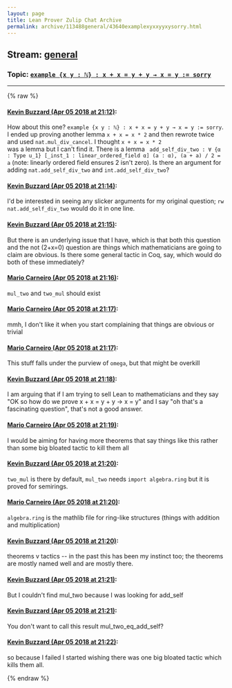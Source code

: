 ```yaml
---
layout: page
title: Lean Prover Zulip Chat Archive 
permalink: archive/113488general/43640examplexyxxyyxysorry.html
---
```


## Stream: [general](index.html)
### Topic: [`example {x y : ℕ} : x + x = y + y → x = y := sorry`](43640examplexyxxyyxysorry.html)

---


{% raw %}
#### [ Kevin Buzzard (Apr 05 2018 at 21:12)](https://leanprover.zulipchat.com/#narrow/stream/113488-general/topic/%60example%20%7Bx%20y%20%3A%20%E2%84%95%7D%20%3A%20x%20%2B%20x%20%3D%20y%20%2B%20y%20%E2%86%92%20x%20%3D%20y%20%3A%3D%20sorry%60/near/124685151):
<p>How about this one? <code>example {x y : ℕ} : x + x = y + y → x = y := sorry</code>.  I ended up proving another lemma <code>x + x = x * 2</code> and then rewrote twice and used <code>nat.mul_div_cancel</code>.  I thought <code>x + x = x * 2</code><br>
was a lemma but I can't find it. There is a lemma <code> add_self_div_two : ∀ {α : Type u_1} [_inst_1 : linear_ordered_field α] (a : α), (a + a) / 2 = a</code> (note: linearly ordered field ensures 2 isn't zero). Is there an argument for adding <code>nat.add_self_div_two</code> and <code>int.add_self_div_two</code>?</p>

#### [ Kevin Buzzard (Apr 05 2018 at 21:14)](https://leanprover.zulipchat.com/#narrow/stream/113488-general/topic/%60example%20%7Bx%20y%20%3A%20%E2%84%95%7D%20%3A%20x%20%2B%20x%20%3D%20y%20%2B%20y%20%E2%86%92%20x%20%3D%20y%20%3A%3D%20sorry%60/near/124685240):
<p>I'd be interested in seeing any slicker arguments for my original question; <code>rw nat.add_self_div_two</code> would do it in one line.</p>

#### [ Kevin Buzzard (Apr 05 2018 at 21:15)](https://leanprover.zulipchat.com/#narrow/stream/113488-general/topic/%60example%20%7Bx%20y%20%3A%20%E2%84%95%7D%20%3A%20x%20%2B%20x%20%3D%20y%20%2B%20y%20%E2%86%92%20x%20%3D%20y%20%3A%3D%20sorry%60/near/124685269):
<p>But there is an underlying issue that I have, which is that both this question and the not (2+x=0) question are things which mathematicians are going to claim are obvious. Is there some general tactic in Coq, say, which would do both of these immediately?</p>

#### [ Mario Carneiro (Apr 05 2018 at 21:16)](https://leanprover.zulipchat.com/#narrow/stream/113488-general/topic/%60example%20%7Bx%20y%20%3A%20%E2%84%95%7D%20%3A%20x%20%2B%20x%20%3D%20y%20%2B%20y%20%E2%86%92%20x%20%3D%20y%20%3A%3D%20sorry%60/near/124685322):
<p><code>mul_two</code> and <code>two_mul</code> should exist</p>

#### [ Mario Carneiro (Apr 05 2018 at 21:17)](https://leanprover.zulipchat.com/#narrow/stream/113488-general/topic/%60example%20%7Bx%20y%20%3A%20%E2%84%95%7D%20%3A%20x%20%2B%20x%20%3D%20y%20%2B%20y%20%E2%86%92%20x%20%3D%20y%20%3A%3D%20sorry%60/near/124685323):
<p>mmh, I don't like it when you start complaining that things are obvious or trivial</p>

#### [ Mario Carneiro (Apr 05 2018 at 21:17)](https://leanprover.zulipchat.com/#narrow/stream/113488-general/topic/%60example%20%7Bx%20y%20%3A%20%E2%84%95%7D%20%3A%20x%20%2B%20x%20%3D%20y%20%2B%20y%20%E2%86%92%20x%20%3D%20y%20%3A%3D%20sorry%60/near/124685335):
<p>This stuff falls under the purview of <code>omega</code>, but that might be overkill</p>

#### [ Kevin Buzzard (Apr 05 2018 at 21:18)](https://leanprover.zulipchat.com/#narrow/stream/113488-general/topic/%60example%20%7Bx%20y%20%3A%20%E2%84%95%7D%20%3A%20x%20%2B%20x%20%3D%20y%20%2B%20y%20%E2%86%92%20x%20%3D%20y%20%3A%3D%20sorry%60/near/124685379):
<p>I am arguing that if I am trying to sell Lean to mathematicians and they say "OK so how do we prove x + x = y + y -&gt; x = y" and I say "oh that's a fascinating question", that's not a good answer.</p>

#### [ Mario Carneiro (Apr 05 2018 at 21:19)](https://leanprover.zulipchat.com/#narrow/stream/113488-general/topic/%60example%20%7Bx%20y%20%3A%20%E2%84%95%7D%20%3A%20x%20%2B%20x%20%3D%20y%20%2B%20y%20%E2%86%92%20x%20%3D%20y%20%3A%3D%20sorry%60/near/124685416):
<p>I would be aiming for having more theorems that say things like this rather than some big bloated tactic to kill them all</p>

#### [ Kevin Buzzard (Apr 05 2018 at 21:20)](https://leanprover.zulipchat.com/#narrow/stream/113488-general/topic/%60example%20%7Bx%20y%20%3A%20%E2%84%95%7D%20%3A%20x%20%2B%20x%20%3D%20y%20%2B%20y%20%E2%86%92%20x%20%3D%20y%20%3A%3D%20sorry%60/near/124685434):
<p><code>two_mul</code> is there by default, <code>mul_two</code> needs <code>import algebra.ring</code> but it is proved for semirings.</p>

#### [ Mario Carneiro (Apr 05 2018 at 21:20)](https://leanprover.zulipchat.com/#narrow/stream/113488-general/topic/%60example%20%7Bx%20y%20%3A%20%E2%84%95%7D%20%3A%20x%20%2B%20x%20%3D%20y%20%2B%20y%20%E2%86%92%20x%20%3D%20y%20%3A%3D%20sorry%60/near/124685487):
<p><code>algebra.ring</code> is the mathlib file for ring-like structures (things with addition and multiplication)</p>

#### [ Kevin Buzzard (Apr 05 2018 at 21:20)](https://leanprover.zulipchat.com/#narrow/stream/113488-general/topic/%60example%20%7Bx%20y%20%3A%20%E2%84%95%7D%20%3A%20x%20%2B%20x%20%3D%20y%20%2B%20y%20%E2%86%92%20x%20%3D%20y%20%3A%3D%20sorry%60/near/124685493):
<p>theorems v tactics -- in the past this has been my instinct too; the theorems are mostly named well and are mostly there.</p>

#### [ Kevin Buzzard (Apr 05 2018 at 21:21)](https://leanprover.zulipchat.com/#narrow/stream/113488-general/topic/%60example%20%7Bx%20y%20%3A%20%E2%84%95%7D%20%3A%20x%20%2B%20x%20%3D%20y%20%2B%20y%20%E2%86%92%20x%20%3D%20y%20%3A%3D%20sorry%60/near/124685505):
<p>But I couldn't find mul_two because I was looking for add_self</p>

#### [ Kevin Buzzard (Apr 05 2018 at 21:21)](https://leanprover.zulipchat.com/#narrow/stream/113488-general/topic/%60example%20%7Bx%20y%20%3A%20%E2%84%95%7D%20%3A%20x%20%2B%20x%20%3D%20y%20%2B%20y%20%E2%86%92%20x%20%3D%20y%20%3A%3D%20sorry%60/near/124685519):
<p>You don't want to call this result mul_two_eq_add_self?</p>

#### [ Kevin Buzzard (Apr 05 2018 at 21:22)](https://leanprover.zulipchat.com/#narrow/stream/113488-general/topic/%60example%20%7Bx%20y%20%3A%20%E2%84%95%7D%20%3A%20x%20%2B%20x%20%3D%20y%20%2B%20y%20%E2%86%92%20x%20%3D%20y%20%3A%3D%20sorry%60/near/124685572):
<p>so because I failed I started wishing there was one big bloated tactic which kills them all.</p>


{% endraw %}

